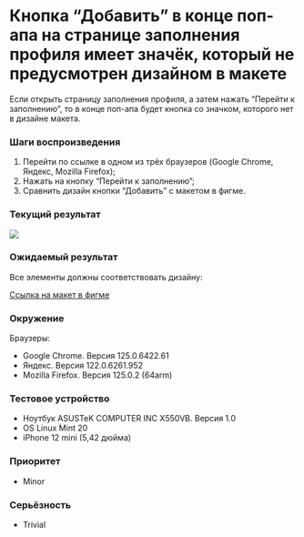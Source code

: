 
# Кнопка “Добавить” в конце поп-апа на странице заполнения профиля имеет значёк, который не предусмотрен дизайном в макете

Если открыть страницу заполнения профиля, а затем нажать “Перейти к заполнению”, то в конце поп-апа будет кнопка со значком, которого нет в дизайне макета.

### Шаги воспроизведения

1. Перейти по ссылке в одном из трёх браузеров (Google Chrome, Яндекс, Mozilla Firefox);
2. Нажать на кнопку “Перейти к заполнению”;
3. Сравнить дизайн кнопки “Добавить” с макетом в фигме.

### Текущий результат

![](https://lh7-us.googleusercontent.com/docsz/AD_4nXdaaFBw6iDpNAP75Hpf26-kEIJWQNf9BT80M-u9ifjlOf0V-5SGtS6abCXkLjMsLTYEehBp2Glg6CS5ygMvO1tKGfYYve7Y6RDEjxNO-6ARPJTQggNeHdUcZd8nJnqIb0YUHhrLO3SXEH1ZHi5bk_bpALMB?key=qzDQ_TDLiXL3CzkewH_q_A)

### Ожидаемый результат

Все элементы должны соответствовать дизайну:

[Ссылка на макет в фигме](https://www.figma.com/design/Y4bDSYRs6RcQOUstBjgzlH/%D0%9D%D0%B0%D0%9F%D0%BE%D0%BF%D1%80%D0%B0%D0%B2%D0%BA%D1%83---%D1%82%D0%B5%D1%81%D1%82%D0%BE%D0%B2%D0%BE%D0%B5-%D0%B7%D0%B0%D0%B4%D0%B0%D0%BD%D0%B8%D0%B5-%D0%B4%D0%BB%D1%8F-%D0%B2%D0%B5%D1%80%D1%81%D1%82%D0%B0%D0%BB%D1%8C%D1%89%D0%B8%D0%BA%D0%B0?node-id=0-1&viewport=509%252C302%252C)

### Окружение

Браузеры:

- Google Chrome. Версия 125.0.6422.61
- Яндекс. Версия 122.0.6261.952
- Mozilla Firefox. Версия 125.0.2 (64arm)

### Тестовое устройство

- Ноутбук ASUSTeK COMPUTER INC X550VB. Версия 1.0
- OS Linux Mint 20
- iPhone 12 mini (5,42 дюйма)

### Приоритет

- Minor

### Серьёзность

- Trivial

